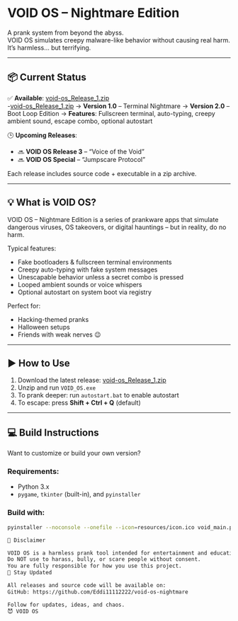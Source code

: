 # VOID OS – Nightmare Edition

A prank system from beyond the abyss.  
VOID OS simulates creepy malware-like behavior without causing real harm.  
It’s harmless… but terrifying.

---

## 📦 Current Status

✅ **Available**: [void-os_Release_1.zip](https://github.com/Eddi11112222/void-os-nightmare/tree/main/releases/tag/v1.0)  
                 -[void-os_Release_1.zip](https://github.com/Eddi11112222/void-os-nightmare/tree/main/releases/tag/v2.0) 
  → **Version 1.0** – Terminal Nightmare 
  → **Version 2.0** – Boot Loop Edition
  → **Features**: Fullscreen terminal, auto-typing, creepy ambient sound, escape combo, optional autostart

🕒 **Upcoming Releases**:
- 🔜 **VOID OS Release 3** – “Voice of the Void”
- 🔜 **VOID OS Special** – “Jumpscare Protocol”

Each release includes source code + executable in a zip archive.

---

## 💡 What is VOID OS?

VOID OS – Nightmare Edition is a series of prankware apps that simulate dangerous viruses, OS takeovers, or digital hauntings – but in reality, do no harm.

Typical features:
- Fake bootloaders & fullscreen terminal environments
- Creepy auto-typing with fake system messages
- Unescapable behavior unless a secret combo is pressed
- Looped ambient sounds or voice whispers
- Optional autostart on system boot via registry

Perfect for:
- Hacking-themed pranks
- Halloween setups
- Friends with weak nerves 😉

---

## ▶️ How to Use

1. Download the latest release: [void-os_Release_1.zip](https://github.com/Eddi11112222/void-os-nightmare/tree/main/releases/tag/v2.0)
2. Unzip and run `VOID_OS.exe`
3. To prank deeper: run `autostart.bat` to enable autostart
4. To escape: press **Shift + Ctrl + Q** (default)

---

## 💻 Build Instructions

Want to customize or build your own version?

### Requirements:
- Python 3.x
- `pygame`, `tkinter` (built-in), and `pyinstaller`

### Build with:
```bash
pyinstaller --noconsole --onefile --icon=resources/icon.ico void_main.py

🛑 Disclaimer

VOID OS is a harmless prank tool intended for entertainment and educational purposes only.
Do NOT use to harass, bully, or scare people without consent.
You are fully responsible for how you use this project.
🔗 Stay Updated

All releases and source code will be available on:
GitHub: https://github.com/Eddi11112222/void-os-nightmare

Follow for updates, ideas, and chaos.
😈 VOID OS
